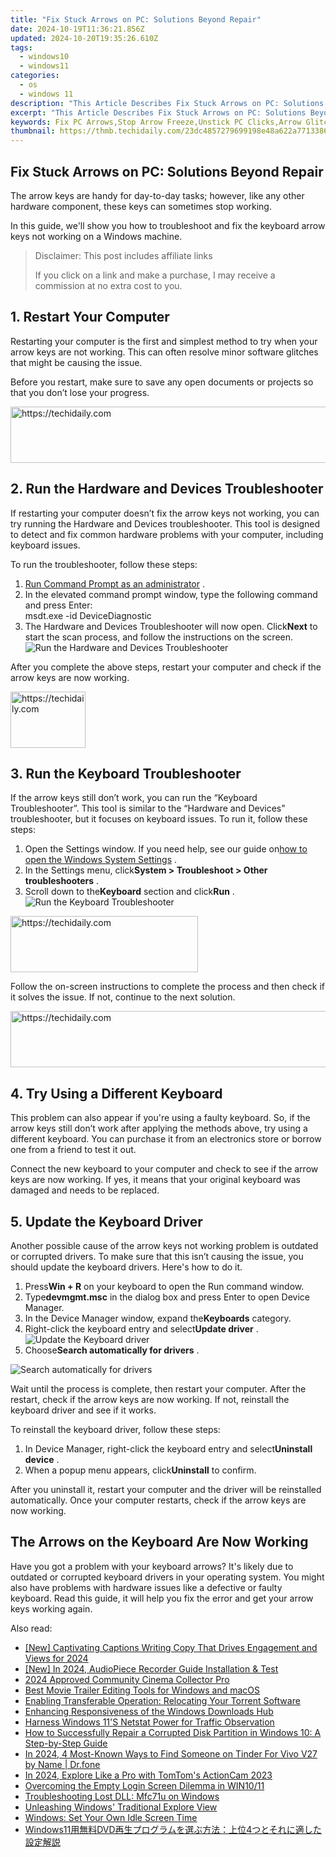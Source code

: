 ```yaml
---
title: "Fix Stuck Arrows on PC: Solutions Beyond Repair"
date: 2024-10-19T11:36:21.856Z
updated: 2024-10-20T19:35:26.610Z
tags:
  - windows10
  - windows11
categories:
  - os
  - windows 11
description: "This Article Describes Fix Stuck Arrows on PC: Solutions Beyond Repair"
excerpt: "This Article Describes Fix Stuck Arrows on PC: Solutions Beyond Repair"
keywords: Fix PC Arrows,Stop Arrow Freeze,Unstick PC Clicks,Arrow Glitch Remedy,Clear PC Arrow Issue,Resolve PC Arrows,Eradicate Stuck PC Arrow
thumbnail: https://thmb.techidaily.com/23dc4857279699198e48a622a7713386fd30f7f47908caf6a0fe50229057f885.jpg
---
```


## Fix Stuck Arrows on PC: Solutions Beyond Repair

 The arrow keys are handy for day-to-day tasks; however, like any other hardware component, these keys can sometimes stop working.

 In this guide, we'll show you how to troubleshoot and fix the keyboard arrow keys not working on a Windows machine.

>  Disclaimer: This post includes affiliate links
>
>  If you click on a link and make a purchase, I may receive a commission at no extra cost to you.
>

## 1\. Restart Your Computer

 Restarting your computer is the first and simplest method to try when your arrow keys are not working. This can often resolve minor software glitches that might be causing the issue.

 Before you restart, make sure to save any open documents or projects so that you don’t lose your progress.

<!-- affiliate ads begin -->
<a href="https://appsumo.8odi.net/c/5597632/2130890/7443" target="_top" id="2130890">
  <img src="//a.impactradius-go.com/display-ad/7443-2130890" border="0" alt="https://techidaily.com" width="728" height="90"/>
</a>
<img height="0" width="0" src="https://appsumo.8odi.net/i/5597632/2130890/7443" style="position:absolute;visibility:hidden;" border="0" />
<!-- affiliate ads end -->

## 2\. Run the Hardware and Devices Troubleshooter

 If restarting your computer doesn’t fix the arrow keys not working, you can try running the Hardware and Devices troubleshooter. This tool is designed to detect and fix common hardware problems with your computer, including keyboard issues.

To run the troubleshooter, follow these steps:

1. [Run Command Prompt as an administrator](https://www.makeuseof.com/windows-run-command-prompt-admin/) .
2. In the elevated command prompt window, type the following command and press Enter:  
msdt.exe -id DeviceDiagnostic
3. The Hardware and Devices Troubleshooter will now open. Click**Next** to start the scan process, and follow the instructions on the screen.  
![Run the Hardware and Devices Troubleshooter](https://static1.makeuseofimages.com/wordpress/wp-content/uploads/2023/03/run-the-hardware-and-devices-troubleshooter.jpg)

 After you complete the above steps, restart your computer and check if the arrow keys are now working.

<!-- affiliate ads begin -->
<a href="https://bluettide.pxf.io/c/5597632/2141684/17092" target="_top" id="2141684">
  <img src="//a.impactradius-go.com/display-ad/17092-2141684" border="0" alt="https://techidaily.com" width="120" height="90"/>
</a>
<img height="0" width="0" src="https://bluettide.pxf.io/i/5597632/2141684/17092" style="position:absolute;visibility:hidden;" border="0" />
<!-- affiliate ads end -->

## 3\. Run the Keyboard Troubleshooter

 If the arrow keys still don’t work, you can run the “Keyboard Troubleshooter”. This tool is similar to the “Hardware and Devices” troubleshooter, but it focuses on keyboard issues. To run it, follow these steps:

1. Open the Settings window. If you need help, see our guide on[how to open the Windows System Settings](https://www.makeuseof.com/windows-ways-to-open-system-settings/) .
2. In the Settings menu, click**System > Troubleshoot > Other troubleshooters** .
3. Scroll down to the**Keyboard** section and click**Run** .  
![Run the Keyboard Troubleshooter](https://static1.makeuseofimages.com/wordpress/wp-content/uploads/2023/03/run-the-keyboard-troubleshooter.jpg)

<!-- affiliate ads begin -->
<a href="https://aligracehair.sjv.io/c/5597632/1925565/19272" target="_top" id="1925565">
  <img src="//a.impactradius-go.com/display-ad/19272-1925565" border="0" alt="https://techidaily.com" width="300" height="90"/>
</a>
<img height="0" width="0" src="https://aligracehair.sjv.io/i/5597632/1925565/19272" style="position:absolute;visibility:hidden;" border="0" />
<!-- affiliate ads end -->

 Follow the on-screen instructions to complete the process and then check if it solves the issue. If not, continue to the next solution.

<!-- affiliate ads begin -->
<a href="https://appsumo.8odi.net/c/5597632/2130886/7443" target="_top" id="2130886">
  <img src="//a.impactradius-go.com/display-ad/7443-2130886" border="0" alt="https://techidaily.com" width="728" height="90"/>
</a>
<img height="0" width="0" src="https://appsumo.8odi.net/i/5597632/2130886/7443" style="position:absolute;visibility:hidden;" border="0" />
<!-- affiliate ads end -->

## 4\. Try Using a Different Keyboard

 This problem can also appear if you're using a faulty keyboard. So, if the arrow keys still don’t work after applying the methods above, try using a different keyboard. You can purchase it from an electronics store or borrow one from a friend to test it out.

 Connect the new keyboard to your computer and check to see if the arrow keys are now working. If yes, it means that your original keyboard was damaged and needs to be replaced.

## 5\. Update the Keyboard Driver

 Another possible cause of the arrow keys not working problem is outdated or corrupted drivers. To make sure that this isn’t causing the issue, you should update the keyboard drivers. Here's how to do it.

1. Press**Win + R** on your keyboard to open the Run command window.
2. Type**devmgmt.msc** in the dialog box and press Enter to open Device Manager.
3. In the Device Manager window, expand the**Keyboards** category.
4. Right-click the keyboard entry and select**Update driver** .  
![Update the Keyboard driver](https://static1.makeuseofimages.com/wordpress/wp-content/uploads/2023/03/update-the-keyboard-driver.jpg)
5. Choose**Search automatically for drivers** .  

![Search automatically for drivers](https://static1.makeuseofimages.com/wordpress/wp-content/uploads/2023/03/search-automatically-for-drivers.jpg)

 Wait until the process is complete, then restart your computer. After the restart, check if the arrow keys are now working. If not, reinstall the keyboard driver and see if it works.

To reinstall the keyboard driver, follow these steps:

1. In Device Manager, right-click the keyboard entry and select**Uninstall device** .
2. When a popup menu appears, click**Uninstall** to confirm.

 After you uninstall it, restart your computer and the driver will be reinstalled automatically. Once your computer restarts, check if the arrow keys are now working.

## The Arrows on the Keyboard Are Now Working

 Have you got a problem with your keyboard arrows? It's likely due to outdated or corrupted keyboard drivers in your operating system. You might also have problems with hardware issues like a defective or faulty keyboard. Read this guide, it will help you fix the error and get your arrow keys working again.

<ins class="adsbygoogle"
     style="display:block"
     data-ad-format="autorelaxed"
     data-ad-client="ca-pub-7571918770474297"
     data-ad-slot="1223367746"></ins>

<ins class="adsbygoogle"
     style="display:block"
     data-ad-client="ca-pub-7571918770474297"
     data-ad-slot="8358498916"
     data-ad-format="auto"
     data-full-width-responsive="true"></ins>

<span class="atpl-alsoreadstyle">Also read:</span>
<div><ul>
<li><a href="https://facebook-video-footage.techidaily.com/new-captivating-captions-writing-copy-that-drives-engagement-and-views-for-2024/"><u>[New] Captivating Captions Writing Copy That Drives Engagement and Views for 2024</u></a></li>
<li><a href="https://remote-screen-capture.techidaily.com/new-in-2024-audiopiece-recorder-guide-installation-and-test/"><u>[New] In 2024, AudioPiece Recorder Guide Installation & Test</u></a></li>
<li><a href="https://facebook-clips.techidaily.com/2024-approved-community-cinema-collector-pro/"><u>2024 Approved Community Cinema Collector Pro</u></a></li>
<li><a href="https://ai-vdieo-software.techidaily.com/best-movie-trailer-editing-tools-for-windows-and-macos/"><u>Best Movie Trailer Editing Tools for Windows and macOS</u></a></li>
<li><a href="https://win11.techidaily.com/enabling-transferable-operation-relocating-your-torrent-software/"><u>Enabling Transferable Operation: Relocating Your Torrent Software</u></a></li>
<li><a href="https://win11.techidaily.com/enhancing-responsiveness-of-the-windows-downloads-hub/"><u>Enhancing Responsiveness of the Windows Downloads Hub</u></a></li>
<li><a href="https://win11.techidaily.com/harness-windows-11s-netstat-power-for-traffic-observation/"><u>Harness Windows 11'S Netstat Power for Traffic Observation</u></a></li>
<li><a href="https://discover-able.techidaily.com/how-to-successfully-repair-a-corrupted-disk-partition-in-windows-10-a-step-by-step-guide/"><u>How to Successfully Repair a Corrupted Disk Partition in Windows 10: A Step-by-Step Guide</u></a></li>
<li><a href="https://location-social.techidaily.com/in-2024-4-most-known-ways-to-find-someone-on-tinder-for-vivo-v27-by-name-drfone-by-drfone-virtual-android/"><u>In 2024, 4 Most-Known Ways to Find Someone on Tinder For Vivo V27 by Name | Dr.fone</u></a></li>
<li><a href="https://some-techniques.techidaily.com/in-2024-explore-like-a-pro-with-tomtoms-actioncam-2023/"><u>In 2024, Explore Like a Pro with TomTom's ActionCam 2023</u></a></li>
<li><a href="https://win11.techidaily.com/overcoming-the-empty-login-screen-dilemma-in-win1011/"><u>Overcoming the Empty Login Screen Dilemma in WIN10/11</u></a></li>
<li><a href="https://win11.techidaily.com/troubleshooting-lost-dll-mfc71u-on-windows/"><u>Troubleshooting Lost DLL: Mfc71u on Windows</u></a></li>
<li><a href="https://win11.techidaily.com/unleashing-windows-traditional-explore-view/"><u>Unleashing Windows' Traditional Explore View</u></a></li>
<li><a href="https://win11.techidaily.com/windows-set-your-own-idle-screen-time/"><u>Windows: Set Your Own Idle Screen Time</u></a></li>
<li><a href="https://tech-revival.techidaily.com/windows11dvd4/"><u>Windows11用無料DVD再生プログラムを選ぶ方法：上位4つとそれに適した設定解説</u></a></li>
</ul></div>

